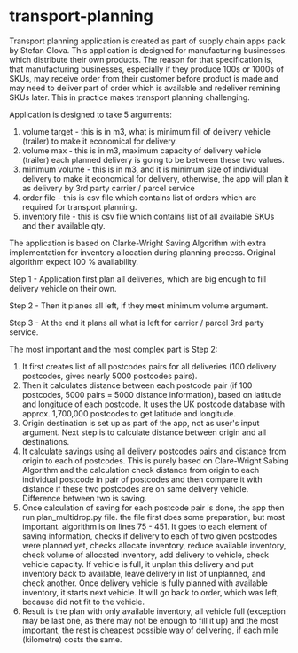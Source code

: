 # transport-planning

Transport planning application is created as part of supply chain apps pack by Stefan Glova. This application is designed for manufacturing businesses.
which distribute their own products. The reason for that specification is, that manufacturing businesses, especially if they produce 100s or 1000s of SKUs,
may receive order from their customer before product is made and may need to deliver part of order which is available and redeliver remining SKUs later. This 
in practice makes transport planning challenging.

Application is designed to take 5 arguments: 
1. volume target - this is in m3, what is minimum fill of delivery vehicle (trailer) to make it economical for delivery.
2. volume max - this is in m3, maximum capacity of delivery vehicle (trailer)
      each planned delivery is going to be between these two values.
3. minimum volume - this is in m3, and it is minimum size of individual delivery to make it economical for delivery, otherwise, the app will plan it as delivery
by 3rd party carrier / parcel service
4. order file - this is csv file which contains list of orders which are required for transport planning.
5. inventory file - this is csv file which contains list of all available SKUs and their available qty.

The application is based on Clarke-Wright Saving Algorithm with extra implementation for inventory allocation during planning process. Original algorithm 
expect 100 % availability.

Step 1 - Application first plan all deliveries, which are big enough to fill delivery vehicle on their own. 

Step 2 - Then it planes all left, if they meet minimum volume argument.

Step 3 - At the end it plans all what is left for carrier / parcel 3rd party service.

The most important and the most complex part is Step 2:
1. It first creates list of all postcodes pairs for all deliveries (100 delivery postcodes,
gives nearly 5000 postcodes pairs). 
2. Then it calculates distance between each postcode pair (if 100 postcodes, 5000 pairs = 5000 distance information), based on latitude and longitude
of each postcode. It uses the UK postcode database with approx. 1,700,000 postcodes to get latitude and longitude.
3. Origin destination is set up as part of the app, not as user's input argument. Next step is to calculate distance between origin and all destinations.
4. It calculate savings using all delivery postcodes pairs and distance from origin to each of postcodes. This is purely based on Clare-Wright Sabing Algorithm
and the calculation check distance from origin to each individual postcode in pair of postcodes and then compare it with distance if these two postcodes are on
same delivery vehicle. Difference between two is saving.
5. Once calculation of saving for each postcode pair is done, the app then run plan_multidrop.py file. the file first does some preparation, but most important.
algorithm is on lines 75 - 451. It goes to each element of saving information, checks if delivery to each of two given postcodes were planned yet,
checks allocate inventory, reduce available inventory, check volume of allocated inventory, add delivery to vehicle, check vehicle capacity. If vehicle is full, 
it unplan this delivery and put inventory back to available, leave delivery in list of unplanned, and check another. Once delivery vehicle is fully planned
with available inventory, it starts next vehicle. It will go back to order, which was left, because did not fit to the vehicle.
6. Result is the plan with only available inventory, all vehicle full (exception may be last one, as there may not be enough to fill it up) and the most important,
the rest is cheapest possible way of delivering, if each mile (kilometre) costs the same.

